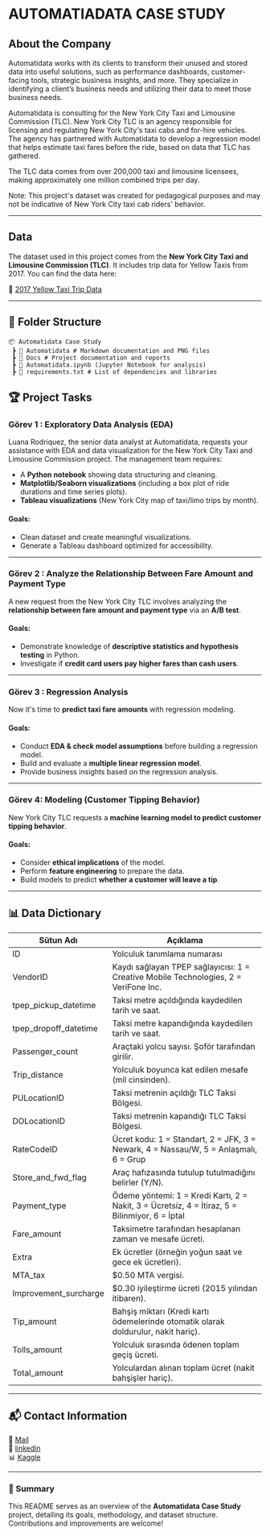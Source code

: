 # AUTOMATIADATA CASE STUDY

## About the Company

Automatidata works with its clients to transform their unused and stored data into useful solutions, such as performance dashboards, customer-facing tools, strategic business insights, and more. They specialize in identifying a client’s business needs and utilizing their data to meet those business needs.

Automatidata is consulting for the New York City Taxi and Limousine Commission (TLC). New York City TLC is an agency responsible for licensing and regulating New York City's taxi cabs and for-hire vehicles. The agency has partnered with Automatidata to develop a regression model that helps estimate taxi fares before the ride, based on data that TLC has gathered.

The TLC data comes from over 200,000 taxi and limousine licensees, making approximately one million combined trips per day.

Note: This project's dataset was created for pedagogical purposes and may not be indicative of New York City taxi cab riders' behavior.

---

## Data

The dataset used in this project comes from the **New York City Taxi and Limousine Commission (TLC)**. It includes trip data for Yellow Taxis from 2017. You can find the data here:

🔗 [2017 Yellow Taxi Trip Data](https://data.cityofnewyork.us/Transportation/2017-Yellow-Taxi-Trip-Data/biws-g3hs/about_data)

---

## 📂 Folder Structure

```
📦 Automatidata Case Study
 ┣ 📂 Automatidata # Markdown documentation and PNG files
 ┣ 📂 Docs # Project documentation and reports
 ┣ 📜 Automatidata.ipynb (Jupyter Notebook for analysis)
 ┣ 📜 requirements.txt # List of dependencies and libraries
```

## 🏆 Project Tasks

### Görev 1 : Exploratory Data Analysis (EDA)

Luana Rodriquez, the senior data analyst at Automatidata, requests your assistance with EDA and data visualization for the New York City Taxi and Limousine Commission project. The management team requires:

- A **Python notebook** showing data structuring and cleaning.
- **Matplotlib/Seaborn visualizations** (including a box plot of ride durations and time series plots).
- **Tableau visualizations** (New York City map of taxi/limo trips by month).

#### Goals:

- Clean dataset and create meaningful visualizations.
- Generate a Tableau dashboard optimized for accessibility.

---

### Görev 2 : Analyze the Relationship Between Fare Amount and Payment Type

A new request from the New York City TLC involves analyzing the **relationship between fare amount and payment type** via an **A/B test**.

#### Goals:

- Demonstrate knowledge of **descriptive statistics and hypothesis testing** in Python.
- Investigate if **credit card users pay higher fares than cash users**.

---

### Görev 3 : Regression Analysis

Now it's time to **predict taxi fare amounts** with regression modeling.

#### Goals:

- Conduct **EDA & check model assumptions** before building a regression model.
- Build and evaluate a **multiple linear regression model**.
- Provide business insights based on the regression analysis.

---

### Görev 4: Modeling (Customer Tipping Behavior)

New York City TLC requests a **machine learning model to predict customer tipping behavior**.

#### Goals:

- Consider **ethical implications** of the model.
- Perform **feature engineering** to prepare the data.
- Build models to predict **whether a customer will leave a tip**.

---

## 📊 Data Dictionary

| Sütun Adı             | Açıklama                                                                                       |
| --------------------- | ---------------------------------------------------------------------------------------------- |
| ID                    | Yolculuk tanımlama numarası                                                                    |
| VendorID              | Kaydı sağlayan TPEP sağlayıcısı: 1 = Creative Mobile Technologies, 2 = VeriFone Inc.           |
| tpep_pickup_datetime  | Taksi metre açıldığında kaydedilen tarih ve saat.                                              |
| tpep_dropoff_datetime | Taksi metre kapandığında kaydedilen tarih ve saat.                                             |
| Passenger_count       | Araçtaki yolcu sayısı. Şoför tarafından girilir.                                               |
| Trip_distance         | Yolculuk boyunca kat edilen mesafe (mil cinsinden).                                            |
| PULocationID          | Taksi metrenin açıldığı TLC Taksi Bölgesi.                                                     |
| DOLocationID          | Taksi metrenin kapandığı TLC Taksi Bölgesi.                                                    |
| RateCodeID            | Ücret kodu: 1 = Standart, 2 = JFK, 3 = Newark, 4 = Nassau/W, 5 = Anlaşmalı, 6 = Grup           |
| Store_and_fwd_flag    | Araç hafızasında tutulup tutulmadığını belirler (Y/N).                                         |
| Payment_type          | Ödeme yöntemi: 1 = Kredi Kartı, 2 = Nakit, 3 = Ücretsiz, 4 = İtiraz, 5 = Bilinmiyor, 6 = İptal |
| Fare_amount           | Taksimetre tarafından hesaplanan zaman ve mesafe ücreti.                                       |
| Extra                 | Ek ücretler (örneğin yoğun saat ve gece ek ücretleri).                                         |
| MTA_tax               | $0.50 MTA vergisi.                                                                             |
| Improvement_surcharge | $0.30 iyileştirme ücreti (2015 yılından itibaren).                                             |
| Tip_amount            | Bahşiş miktarı (Kredi kartı ödemelerinde otomatik olarak doldurulur, nakit hariç).             |
| Tolls_amount          | Yolculuk sırasında ödenen toplam geçiş ücreti.                                                 |
| Total_amount          | Yolculardan alınan toplam ücret (nakit bahşişler hariç).                                       |

---

## 📬 Contact Information

📧 [Mail](mailto:celal.berke32@gmail.com)  
🔗 [linkedin](https://www.linkedin.com/in/celal-berke-akyol-389a3a216/)  
📊 [Kaggle](https://www.kaggle.com/celalberkeakyol)

---

### 🚀 Summary

This README serves as an overview of the **Automatidata Case Study** project, detailing its goals, methodology, and dataset structure. Contributions and improvements are welcome!
